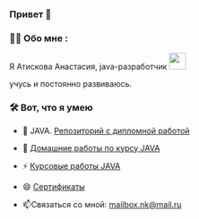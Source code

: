 ### Привет 👋
### :woman_technologist: Обо мне :
Я Атискова Анастасия, java-разработчик <img src="https://media.giphy.com/media/WUlplcMpOCEmTGBtBW/giphy.gif" width="30">

 учусь и постоянно развиваюсь.
### :hammer_and_wrench: Вот, что я умею
- :telescope: JAVA. [Репозиторий с дипломной работой](https://github.com/AtiskovaA/pcs-final-diplom)
- :seedling: [Домашние работы по курсу JAVA](https://github.com/AtiskovaA/Homework)

- :zap: [Курсовые работы JAVA](https://github.com/AtiskovaA?tab=repositories)

- 😄 [Сертификаты](https://drive.google.com/file/d/1EBA_bSnGW_kiT024sHONImatIuP3IznV/view?usp=share_link)

- :mailbox:Связаться со мной: mailbox.nk@mail.ru



<!--
**AtiskovaA/AtiskovaA** is a ✨ _special_ ✨ repository because its `README.md` (this file) appears on your GitHub profile.

Here are some ideas to get you started:

- 🔭 I’m currently working on ...U+1F3C6
- 🌱 I’m currently learning ...
- 👯 I’m looking to collaborate on ...
- 🤔 I’m looking for help with ...
- 💬 Ask me about ...
- 📫 How to reach me: ...
- 😄 Pronouns: ...
- ⚡ Fun fact: ...
-->
